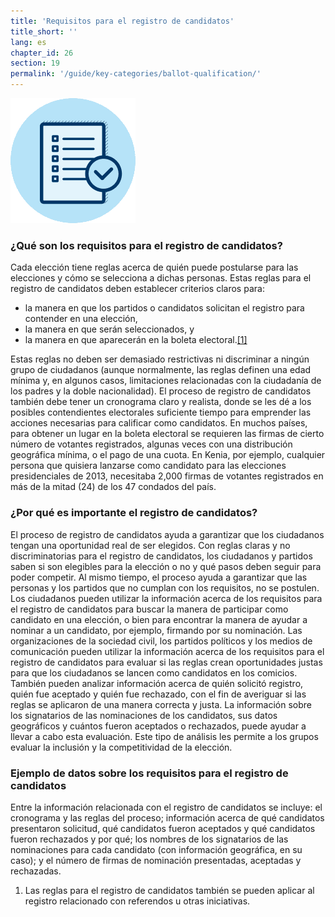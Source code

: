 ```yaml
---
title: 'Requisitos para el registro de candidatos'
title_short: ''
lang: es
chapter_id: 26
section: 19
permalink: '/guide/key-categories/ballot-qualification/'
---
```


![Requisitos para el registro de candidatos](/assets/images/inventory/categories/ballot-qualification.png)

### ¿Qué son los requisitos para el registro de candidatos?

Cada elección tiene reglas acerca de quién puede postularse para las elecciones y cómo se selecciona a dichas personas. Estas reglas para el registro de candidatos deben establecer criterios claros para:

- la manera en que los partidos o candidatos solicitan el registro para contender en una elección,
- la manera en que serán seleccionados, y
- la manera en que aparecerán en la boleta electoral.[\[1\]](#footnote-1)

Estas reglas no deben ser demasiado restrictivas ni discriminar a ningún grupo de ciudadanos (aunque normalmente, las reglas definen una edad mínima y, en algunos casos, limitaciones relacionadas con la ciudadanía de los padres y la doble nacionalidad). El proceso de registro de candidatos también debe tener un cronograma claro y realista, donde se les dé a los posibles contendientes electorales suficiente tiempo para emprender las acciones necesarias para calificar como candidatos. En muchos países, para obtener un lugar en la boleta electoral se requieren las firmas de cierto número de votantes registrados, algunas veces con una distribución geográfica mínima, o el pago de una cuota. En Kenia, por ejemplo, cualquier persona que quisiera lanzarse como candidato para las elecciones presidenciales de 2013, necesitaba 2,000 firmas de votantes registrados en más de la mitad (24) de los 47 condados del país.

### ¿Por qué es importante el registro de candidatos?

El proceso de registro de candidatos ayuda a garantizar que los ciudadanos tengan una oportunidad real de ser elegidos. Con reglas claras y no discriminatorias para el registro de candidatos, los ciudadanos y partidos saben si son elegibles para la elección o no y qué pasos deben seguir para poder competir. Al mismo tiempo, el proceso ayuda a garantizar que las personas y los partidos que no cumplan con los requisitos, no se postulen. Los ciudadanos pueden utilizar la información acerca de los requisitos para el registro de candidatos para buscar la manera de participar como candidato en una elección, o bien para encontrar la manera de ayudar a nominar a un candidato, por ejemplo, firmando por su nominación. Las organizaciones de la sociedad civil, los partidos políticos y los medios de comunicación pueden utilizar la información acerca de los requisitos para el registro de candidatos para evaluar si las reglas crean oportunidades justas para que los ciudadanos se lancen como candidatos en los comicios. También pueden analizar información acerca de quién solicitó registro, quién fue aceptado y quién fue rechazado, con el fin de averiguar si las reglas se aplicaron de una manera correcta y justa. La información sobre los signatarios de las nominaciones de los candidatos, sus datos geográficos y cuántos fueron aceptados o rechazados, puede ayudar a llevar a cabo esta evaluación. Este tipo de análisis les permite a los grupos evaluar la inclusión y la competitividad de la elección.

### Ejemplo de datos sobre los requisitos para el registro de candidatos

Entre la información relacionada con el registro de candidatos se incluye: el cronograma y las reglas del proceso; información acerca de qué candidatos presentaron solicitud, qué candidatos fueron aceptados y qué candidatos fueron rechazados y por qué; los nombres de los signatarios de las nominaciones para cada candidato (con información geográfica, en su caso); y el número de firmas de nominación presentadas, aceptadas y rechazadas.

1.  [](#reference-1)Las reglas para el registro de candidatos también se pueden aplicar al registro relacionado con referendos u otras iniciativas.
